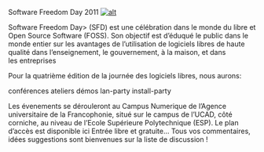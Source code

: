 
 Software Freedom Day 2011
[![alt](https://raw.github.com/Dakarlug/site-datas/master/datas/banner1-UTC+0-fr.png "")](https://raw.github.com/Dakarlug/site-datas/master/datas/pdf)
    
      

Software Freedom Day> (SFD) est une célébration dans le monde du libre et Open Source Software (FOSS). Son objectif est d’éduqué le public dans le monde entier sur les avantages de l’utilisation de logiciels libres de haute qualité dans l’enseignement, le gouvernement, à la maison, et dans les entreprises

Pour la quatrième édition de la journée des logiciels libres, nous aurons:

 conférences
 ateliers
 démos
 lan-party
 install-party


Les évenements se dérouleront au Campus Numerique de l’Agence universitaire de la Francophonie, situé sur le campus de l’UCAD, côté corniche, au niveau de l’Ecole Supérieure Polytechnique (ESP). Le plan d’accès est disponible ici 
Entrée libre et gratuite…
Tous vos commentaires, idées suggestions sont bienvenues sur la liste de discussion !
    
    
    



    



    



    



    



    



 
    
     